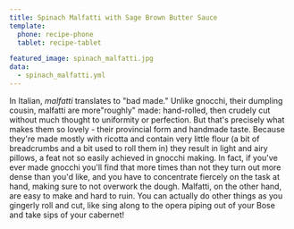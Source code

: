 ```yaml
---
title: Spinach Malfatti with Sage Brown Butter Sauce
template:
  phone: recipe-phone
  tablet: recipe-tablet

featured_image: spinach_malfatti.jpg
data:
  - spinach_malfatti.yml
---
```


In Italian, _malfatti_ translates to "bad made." Unlike gnocchi, their dumpling cousin, malfatti are more"roughly" made: hand-rolled, then crudely cut without much thought to uniformity or perfection. But that's precisely what makes them so lovely - their provincial form and handmade taste. Because they're made mostly with ricotta and contain very little flour (a bit of breadcrumbs and a bit used to roll them in) they result in light and airy pillows, a feat not so easily achieved in gnocchi making. In fact, if you've ever made gnocchi you'll find that more times than not they turn out more dense than you'd like, and you have to concentrate fiercely on the task at hand, making sure to not overwork the dough. Malfatti, on the other hand, are easy to make and hard to ruin. You can actually do other things as you gingerly roll and cut, like sing along to the opera piping out of your Bose and take sips of your cabernet!